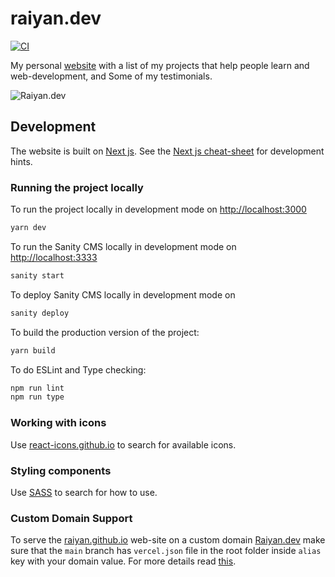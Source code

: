 # raiyan.dev

[![CI](https://github.com/trekhleb/trekhleb.github.io/workflows/CI/badge.svg)](https://github.com/trekhleb/trekhleb.github.io/actions?query=workflow%3ACI+branch%3Amaster)

My personal [website](https://raiyan-programmer.vercel.app/) with a list of my projects that help people learn and web-development, and Some of my testimonials.

![Raiyan.dev](https://res.cloudinary.com/dayleukzg/image/upload/v1654585163/Personal/Black_Minimal_Business_Personal_Profile_Linkedin_Banner_dkcx4c.png)

## Development

The website is built on [Next js](https://nextjs.org/). See the [Next js cheat-sheet](https://guydumais.digital/blog/next-js-the-ultimate-cheat-sheet-to-page-rendering/) for development hints.

### Running the project locally

To run the project locally in development mode on [http://localhost:3000](http://localhost:3000)

```bash
yarn dev
```

To run the Sanity CMS locally in development mode on [http://localhost:3333](http://localhost:3333)

```bash
sanity start
```

To deploy Sanity CMS locally in development mode on

```bash
sanity deploy
```

To build the production version of the project:

```bash
yarn build
```

To do ESLint and Type checking:

```bash
npm run lint
npm run type
```

### Working with icons

Use [react-icons.github.io](https://react-icons.github.io/react-icons) to search for available icons.

### Styling components

Use [SASS](https://sass-lang.com/) to search for how to use.

### Custom Domain Support

To serve the [raiyan.github.io](https://raiyan-github-io.vercel.app/) web-site on a custom domain [Raiyan.dev](https://raiyan-programmer.vercel.app/) make sure that the `main` branch has `vercel.json` file in the root folder inside `alias` key with your domain value. For more details read [this](https://vercel.com/docs/project-configuration).
